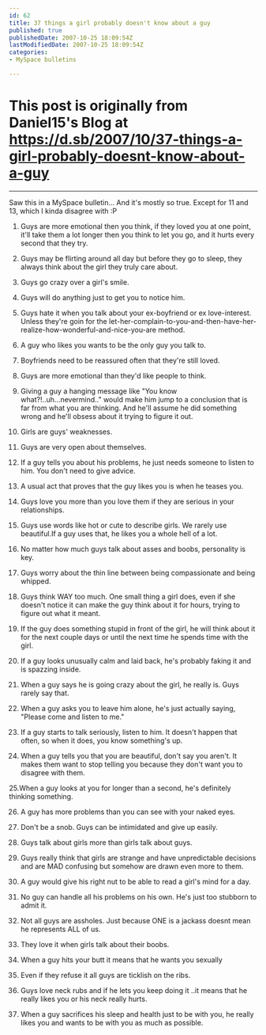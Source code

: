 ```yaml
---
id: 62
title: 37 things a girl probably doesn't know about a guy
published: true
publishedDate: 2007-10-25 18:09:54Z
lastModifiedDate: 2007-10-25 18:09:54Z
categories:
- MySpace bulletins

---
```


# This post is originally from Daniel15's Blog at https://d.sb/2007/10/37-things-a-girl-probably-doesnt-know-about-a-guy

---

Saw this in a MySpace bulletin... And it's mostly so true. Except for 11 and 13, which I kinda disagree with :P  

<!--more-->

1. Guys are more emotional then you think, if they loved you at one point, it'll take them a lot longer then you think to let you go, and it hurts every second that they try.

2. Guys may be flirting around all day but before they go to sleep, they always think about the girl they truly care about.

3. Guys go crazy over a girl's smile.

4. Guys will do anything just to get you to notice him.

5. Guys hate it when you talk about your ex-boyfriend or ex love-interest. Unless they're goin for the let-her-complain-to-you-and-then-have-her-realize-how-wonderful-and-nice-you-are method.

6. A guy who likes you wants to be the only guy you talk to.

7. Boyfriends need to be reassured often that they're still loved.

8. Guys are more emotional than they'd like people to think.

9. Giving a guy a hanging message like "You know what?!..uh...nevermind.." would make him jump to a conclusion that is far from what you are thinking. And he'll assume he did something wrong and he'll obsess about it trying to figure it out.

10. Girls are guys' weaknesses.

11. Guys are very open about themselves.

12. If a guy tells you about his problems, he just needs someone to listen to him. You don't need to give advice.

13. A usual act that proves that the guy likes you is when he teases you.

14. Guys love you more than you love them if they are serious in your relationships.

15. Guys use words like hot or cute to describe girls. We rarely use beautiful.If a guy uses that, he likes you a whole hell of a lot.

16. No matter how much guys talk about asses and boobs, personality is key.

17. Guys worry about the thin line between being compassionate and being whipped.

18. Guys think WAY too much. One small thing a girl does, even if she doesn't notice it can make the guy think about it for hours, trying to figure out what it meant.

19. If the guy does something stupid in front of the girl, he will think about it for the next couple days or until the next time he spends time with the girl.

20. If a guy looks unusually calm and laid back, he's probably faking it and is spazzing inside.

21. When a guy says he is going crazy about the girl, he really is. Guys rarely say that.

22. When a guy asks you to leave him alone, he's just actually saying, "Please come and listen to me."

23. If a guy starts to talk seriously, listen to him. It doesn't happen that often, so when it does, you know something's up.

24. When a guy tells you that you are beautiful, don't say you aren't. It makes them want to stop telling you because they don't want you to disagree with them.

25.When a guy looks at you for longer than a second, he's definitely thinking something.

26. A guy has more problems than you can see with your naked eyes.

27. Don't be a snob. Guys can be intimidated and give up easily.

28. Guys talk about girls more than girls talk about guys.

29. Guys really think that girls are strange and have unpredictable decisions and are MAD confusing but somehow are drawn even more to them.

30. A guy would give his right nut to be able to read a girl's mind for a day.

31. No guy can handle all his problems on his own. He's just too stubborn to admit it.

32. Not all guys are assholes. Just because ONE is a jackass doesnt mean he represents ALL of us.

33. They love it when girls talk about their boobs.

34. When a guy hits your butt it means that he wants you sexually

35. Even if they refuse it all guys are ticklish on the ribs.

36. Guys love neck rubs and if he lets you keep doing it ..it means that he really likes you or his neck really hurts.

37. When a guy sacrifices his sleep and health just to be with you, he really likes you and wants to be with you as much as possible.

